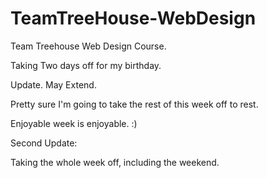 # TeamTreeHouse-WebDesign
Team Treehouse Web Design Course.

Taking Two days off for my birthday.

Update. May Extend. 

Pretty sure I'm going to take the rest of this week off to rest.

Enjoyable week is enjoyable. :)


Second Update:

Taking the whole week off, including the weekend.

